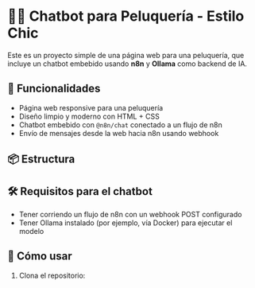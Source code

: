 # 💇‍♀️ Chatbot para Peluquería - Estilo Chic

Este es un proyecto simple de una página web para una peluquería, que incluye un chatbot embebido usando **n8n** y **Ollama** como backend de IA.

## 🚀 Funcionalidades

- Página web responsive para una peluquería
- Diseño limpio y moderno con HTML + CSS
- Chatbot embebido con `@n8n/chat` conectado a un flujo de n8n
- Envío de mensajes desde la web hacia n8n usando webhook

## 📦 Estructura


## 🛠️ Requisitos para el chatbot

- Tener corriendo un flujo de n8n con un webhook POST configurado
- Tener Ollama instalado (por ejemplo, vía Docker) para ejecutar el modelo

## 📖 Cómo usar

1. Clona el repositorio:
   
